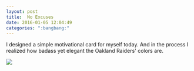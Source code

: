 ```yaml
---
layout: post
title:  No Excuses
date: 2016-01-05 12:04:49
categories: ":bangbang:"
---
```


<p>I designed a simple motivational card for myself today. And in the process I realized how badass yet elegant the Oakland Raiders' colors are.</p>
<img src="http://i.imgur.com/igwwpJh.png">

